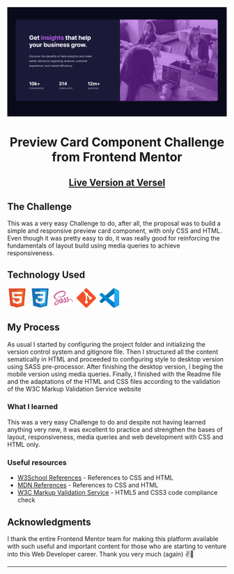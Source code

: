 <div align='center'>
    <img src='./images/img-readme.png'>
</div>

<h1 align='center'>Preview Card  Component Challenge from Frontend Mentor</h1>

<div align='center'>
    <h2>
      <a href='#'> Live Version at Versel </a>
    </h2>
</div>

## The Challenge
This was a very easy Challenge to do, after all, the proposal was to build a simple and responsive preview card component, with only CSS and HTML. Even though it was pretty easy to do, it was really good for reinforcing the fundamentals of layout build using media queries to achieve responsiveness.

## Technology Used
<div>
    <img src="https://github.com/devicons/devicon/blob/master/icons/html5/html5-original.svg" title="html5" alt="html5 icon" width="45"/>&nbsp; 
    <img src="https://github.com/devicons/devicon/blob/master/icons/css3/css3-original.svg" title="css3" alt="css3 icon" width="45"/>&nbsp;
    <img src="https://github.com/devicons/devicon/blob/master/icons/sass/sass-original.svg" title="sass" alt="sass icon" width="45"/>&nbsp;
    <img src="https://github.com/devicons/devicon/blob/master/icons/git/git-original.svg" title="git" alt="git icon" width="45"/>&nbsp; 
    <img src="https://github.com/devicons/devicon/blob/master/icons/vscode/vscode-original.svg" title="vscode" alt="vscode icon" width="45"/>
</div>

## My Process

As usual I started by configuring the project folder and initializing the version control system and gitignore file. Then I structured all the content sematically in HTML and proceeded to configuring style to desktop version using SASS pre-processor. After finishing the desktop version, I beging the mobile version using media queries. Finally, I finished with the Readme file and the adaptations of the HTML and CSS files according to the validation of the W3C Markup Validation Service website

### What I learned
This was a very easy Challenge to do and despite not having learned anything very new, it was excellent to practice and strengthen the bases of layout, responsiveness, media queries and web development with CSS and HTML only.

### Useful resources
- [W3School References](https://www.w3schools.com/) - References to CSS and HTML 
- [MDN References](https://developer.mozilla.org/en-US/) - References to CSS and HTML 
- [W3C Markup Validation Service](https://validator.w3.org/#validate_by_input) - HTML5 and CSS3 code compliance check

## Acknowledgments

I thank the entire Frontend Mentor team for making this platform available with such useful and important content for those who are starting to venture into this Web Developer career. Thank you very much (again) :v::slightly_smiling_face:
<hr>